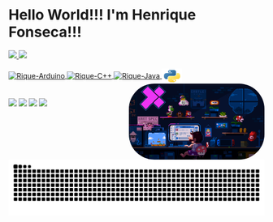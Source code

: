 # Hello World!!! I'm Henrique Fonseca!!!

<div>
  <a href="https://github.com/MonsterMine2112">
  <img height="180em" src="https://github-readme-stats.vercel.app/api?username=MonsterMine2112&show_icons=true&theme=midnight-purple&include_all_commits=true&count_private=true"/>
  <img height="180em" src="https://github-readme-stats.vercel.app/api/top-langs/?username=rafaballerini&layout=compact&langs_count=7&theme=midnight-purple&card_width=200"/>
</div>
  
 <div style="display: inline_block"><br>
  <img align="center" alt="Rique-Arduino" height="30" width="40" src="https://cdn.jsdelivr.net/gh/devicons/devicon/icons/arduino/arduino-original.svg">
  <img align="center" alt="Rique-C++" height="30" width="40" src="https://cdn.jsdelivr.net/gh/devicons/devicon/icons/cplusplus/cplusplus-original.svg">
  <img align="center" alt="Rique-Java" height="30" width="40" src="https://cdn.jsdelivr.net/gh/devicons/devicon/icons/java/java-original.svg">
  <img align="center" alt="Rique-Python" height="30" width="40" src="https://raw.githubusercontent.com/devicons/devicon/master/icons/python/python-original.svg">
  <img align="right" alt="Rique-GIF" height="150" style="border-radius:50px;" src="GIF/GIF - 2.gif">
</div>
 
##

 <div>  
  
  <a href = "mailto:henriquesf2112@gmail.com"><img src="https://img.shields.io/badge/Gmail-D14836?style=for-the-badge&logo=gmail&logoColor=white" target="_blank"></a>
  <a href = "https://www.instagram.com/henrique2112/"><img src="https://img.shields.io/badge/Instagram-E4405F?style=for-the-badge&logo=instagram&logoColor=white" target="_blank"></a> 
  <a href="https://www.linkedin.com/in/henrique-fonseca-0835501b7/" target="_blank"><img src="https://img.shields.io/badge/-LinkedIn-%230077B5?style=for-the-badge&logo=linkedin&logoColor=white" target="_blank"></a> 
  <a href="https://open.spotify.com/user/2wzi1pk2f2bso5g5hqq4ltxnm?si=5c202684e4df43fe" target="_blank"><img src="https://img.shields.io/badge/Spotify-1ED760?&style=for-the-badge&logo=spotify&logoColor=white" target="_blank"></a>
  
   
  ![Animação da Cobra](https://github.com/MonsterMine2112/MonsterMine2112/blob/output/github-contribution-grid-snake.svg)
</div>
